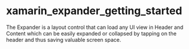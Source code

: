 # xamarin_expander_getting_started
The Expander is a layout control that can load any UI view in Header and Content which can be easily expanded or collapsed by tapping on the header and thus saving valuable screen space.
